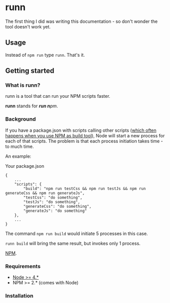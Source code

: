 # runn

The first thing I did was writing this documentation - so don't wonder the tool doesn't work yet.

## Usage

Instead of `npm run` type `runn`. That's it.

## Getting started

### What is runn?

runn is a tool that can run your NPM scripts faster.

**runn** stands for _**run n**pm_.

### Background

If you have a package.json with scripts calling other scripts ([which often happens when you use NPM as build tool](http://blog.keithcirkel.co.uk/how-to-use-npm-as-a-build-tool/)), Node will start a new process for each of that scripts.
The problem is that each process initiation takes time - to much time.
 
An example:

Your package.json

    {
        ...
        "scripts": {
            "build": "npm run testCss && npm run testJs && npm run generateCss && npm run generateJs",
            "testCss": "do something",
            "testJs": "do something",
            "generateCss": "do something",
            "generateJs": "do something"
        },
        ...
    }

The command `npm run build` would initiate 5 processes in this case.

`runn build` will bring the same result, but invokes only 1 process. 

[NPM](https://www.npmjs.com/).

### Requirements

* [Node >= 4.*](https://nodejs.org)
* NPM >= 2.* (comes with Node)

### Installation

